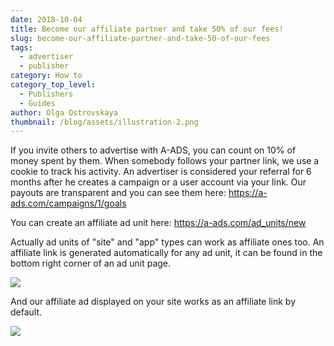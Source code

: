 ```yaml
---
date: 2018-10-04
title: Become our affiliate partner and take 50% of our fees!
slug: become-our-affiliate-partner-and-take-50-of-our-fees
tags:
  - advertiser
  - publisher
category: How to
category_top_level:
  - Publishers
  - Guides
author: Olga Ostrovskaya
thumbnail: /blog/assets/illustration-2.png
---
```

If you invite others to advertise with A-ADS, you can count on 10% of money spent by them. When somebody follows your partner link, we use a cookie to track his activity. An advertiser is considered your referral for 6 months after he creates a campaign or a user account via your link. Our payouts are transparent and you can see them here: <https://a-ads.com/campaigns/1/goals>

You can create an affiliate ad unit here: <https://a-ads.com/ad_units/new>

Actually ad units of "site" and "app" types can work as affiliate ones too. An affiliate link is generated automatically for any ad unit, it can be found in the bottom right corner of an ad unit page. 

![](/blog/assets/screenshot-2-.png)

And our affiliate ad displayed on your site works as an affiliate link by default.

![](/blog/assets/screenshot-3-.png)
